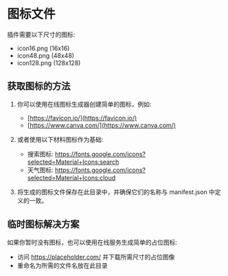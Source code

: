 # 图标文件

插件需要以下尺寸的图标:

- icon16.png (16x16)
- icon48.png (48x48)
- icon128.png (128x128)

## 获取图标的方法

1. 你可以使用在线图标生成器创建简单的图标，例如:

   - [https://favicon.io/](https://favicon.io/)
   - [https://www.canva.com/](https://www.canva.com/)

2. 或者使用以下材料图标作为基础:

   - 搜索图标: https://fonts.google.com/icons?selected=Material+Icons:search
   - 天气图标: https://fonts.google.com/icons?selected=Material+Icons:cloud

3. 将生成的图标文件保存在此目录中，并确保它们的名称与 manifest.json 中定义的一致。

## 临时图标解决方案

如果你暂时没有图标，也可以使用在线服务生成简单的占位图标:

- 访问 https://placeholder.com/ 并下载所需尺寸的占位图像
- 重命名为所需的文件名放在此目录
